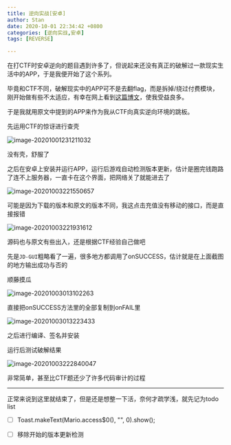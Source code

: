 ```yaml
---
title: 逆向实战[安卓]
author: Stan
date: 2020-10-01 22:34:42 +0800
categories: [逆向实战,安卓]
tags: [REVERSE]

---
```


在打CTF时安卓逆向的题目遇到许多了，但说起来还没有真正的破解过一款现实生活中的APP，于是我便开始了这个系列。

毕竟和CTF不同，破解现实中的APP可不是去翻flag，而是拆掉/绕过付费模块，刚开始做有些不太适应，有幸在网上看到[这篇博文](https://bbs.ichunqiu.com/thread-23270-1-1.html?from=43)，使我受益良多。

于是我就用原文中提到的APP来作为我从CTF向真实逆向环境的跳板。



先运用CTF的惊讶进行查壳

![image-20201001231211032](https://i.loli.net/2020/10/01/HLhFY5yKpUoQgkM.png)

没有壳，舒服了

之后在安卓上安装并运行APP，运行后游戏自动检测版本更新，估计是圈完钱跑路了连不上服务器，一直卡在这个界面，把网络关了就能进去了

![image-20201003221550657](https://i.loli.net/2020/10/03/siSuN9Lgzc631Or.png)

可能是因为下载的版本和原文的版本不同，我这点击充值没有移动的接口，而是直接报错

![image-20201003221931612](https://i.loli.net/2020/10/03/Ee1spKvGT3xlNBU.png)

源码也与原文有些出入，还是根据CTF经验自己做吧

先是`JD-GUI`粗略看了一遍，很多地方都调用了onSUCCESS，估计就是在上面截图的地方输出成功与否的

顺藤摸瓜

![image-20201003013102263](https://i.loli.net/2020/10/03/oaGUldm8IVWbS9F.png)

直接把onSUCCESS方法里的全部复制到onFAIL里

![image-20201003013223433](https://i.loli.net/2020/10/03/8AI5oDkMX2vFsb4.png)

之后进行编译、签名并安装

运行后测试破解结果

![image-20201003222840047](C:\Users\cf260\AppData\Roaming\Typora\typora-user-images\image-20201003222840047.png)

非常简单，甚至比CTF题还少了许多代码审计的过程

---

正常来说到这里就结束了，但是还是想整一下活，奈何才疏学浅，就先记为todo list

- [ ] Toast.makeText(Mario.access$0(), "", 0).show();

- [ ] 移除开始的版本更新检测